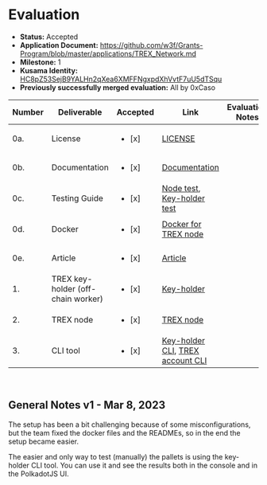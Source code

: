 # Evaluation

- **Status:** Accepted
- **Application Document:** https://github.com/w3f/Grants-Program/blob/master/applications/TREX_Network.md
- **Milestone:** 1
- **Kusama Identity:** [HC8pZ53SejB9YALHn2qXea6XMFFNgxpdXhVvtF7uU5dTSqu](https://kusama.subscan.io/account/HC8pZ53SejB9YALHn2qXea6XMFFNgxpdXhVvtF7uU5dTSqu)
- **Previously successfully merged evaluation:** All by 0xCaso

| Number | Deliverable | Accepted | Link | Evaluation Notes |
| ------ | ----------- | -------- | ---- |----------------- |
| 0a. | License | <ul><li>[x] </li></ul> | [LICENSE](https://github.com/NexTokenTech/TREX/blob/2fe18a0327f8c6d77b898e496c8249311a93d725/LICENSE)|  |
| 0b. | Documentation | <ul><li>[x] </li></ul> | [Documentation](https://github.com/NexTokenTech/trex-doc-md/tree/0e02977b5a1e82926cb974b7f3ef6aa0ae86deb5) |  |
| 0c. | Testing Guide | <ul><li>[x] </li></ul> | [Node test](https://github.com/NexTokenTech/TREX/tree/2fe18a0327f8c6d77b898e496c8249311a93d725#test), [Key-holder test](https://github.com/NexTokenTech/trex-keyholder/tree/e8708ee0d10eafa9eb7d2704c31dadf159488a15#unit-test) |  |
| 0d. | Docker | <ul><li>[x] </li></ul> | [Docker for TREX node](https://github.com/NexTokenTech/TREX/blob/2fe18a0327f8c6d77b898e496c8249311a93d725/docker-compose.yml)|  |
| 0e. | Article | <ul><li>[x] </li></ul> | [Article](https://github.com/NexTokenTech/trex-doc-md) |  |
| 1. | TREX key-holder (off-chain worker) | <ul><li>[x] </li></ul> | [Key-holder](https://github.com/NexTokenTech/trex-keyholder/tree/e8708ee0d10eafa9eb7d2704c31dadf159488a15) |  |
| 2. | TREX node | <ul><li>[x] </li></ul> | [TREX node](https://github.com/NexTokenTech/TREX/tree/2fe18a0327f8c6d77b898e496c8249311a93d725) |  |
| 3. | CLI tool | <ul><li>[x] </li></ul> | [Key-holder CLI](https://github.com/NexTokenTech/trex-keyholder/tree/e8708ee0d10eafa9eb7d2704c31dadf159488a15#cli-tool), [TREX account CLI](https://github.com/NexTokenTech/trex-account-funds/tree/e6531a02af4907e4c6f4775028363e293f6c73eb)|  |
<br/>

## General Notes v1 - Mar 8, 2023

The setup has been a bit challenging because of some misconfigurations, but the team fixed the docker files and the READMEs, so in the end the setup became easier.

The easier and only way to test (manually) the pallets is using the key-holder CLI tool. You can use it and see the results both in the console and in the PolkadotJS UI.
